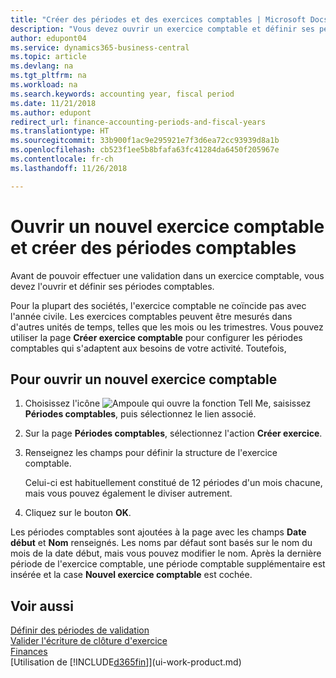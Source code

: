 ```yaml
---
title: "Créer des périodes et des exercices comptables | Microsoft Docs"
description: "Vous devez ouvrir un exercice comptable et définir ses périodes comptables avant de pouvoir y effectuer une validation."
author: edupont04
ms.service: dynamics365-business-central
ms.topic: article
ms.devlang: na
ms.tgt_pltfrm: na
ms.workload: na
ms.search.keywords: accounting year, fiscal period
ms.date: 11/21/2018
ms.author: edupont
redirect_url: finance-accounting-periods-and-fiscal-years
ms.translationtype: HT
ms.sourcegitcommit: 33b900f1ac9e295921e7f3d6ea72cc93939d8a1b
ms.openlocfilehash: cb523f1ee5b8bfafa63fc41284da6450f205967e
ms.contentlocale: fr-ch
ms.lasthandoff: 11/26/2018

---
```

# <a name="open-a-new-fiscal-year-and-create-accounting-periods"></a>Ouvrir un nouvel exercice comptable et créer des périodes comptables
Avant de pouvoir effectuer une validation dans un exercice comptable, vous devez l'ouvrir et définir ses périodes comptables.  

Pour la plupart des sociétés, l'exercice comptable ne coïncide pas avec l'année civile. Les exercices comptables peuvent être mesurés dans d'autres unités de temps, telles que les mois ou les trimestres. Vous pouvez utiliser la page **Créer exercice comptable** pour configurer les périodes comptables qui s'adaptent aux besoins de votre activité. Toutefois,   

## <a name="to-open-a-new-fiscal-year"></a>Pour ouvrir un nouvel exercice comptable
1. Choisissez l'icône ![Ampoule qui ouvre la fonction Tell Me](media/ui-search/search_small.png "Dites-moi ce que vous voulez faire"), saisissez **Périodes comptables**, puis sélectionnez le lien associé.
2. Sur la page **Périodes comptables**, sélectionnez l'action **Créer exercice**.
3. Renseignez les champs pour définir la structure de l'exercice comptable.

    Celui-ci est habituellement constitué de 12 périodes d'un mois chacune, mais vous pouvez également le diviser autrement.
4. Cliquez sur le bouton **OK**.

Les périodes comptables sont ajoutées à la page avec les champs **Date début** et **Nom** renseignés. Les noms par défaut sont basés sur le nom du mois de la date début, mais vous pouvez modifier le nom. Après la dernière période de l'exercice comptable, une période comptable supplémentaire est insérée et la case **Nouvel exercice comptable** est cochée.  


## <a name="see-also"></a>Voir aussi
[Définir des périodes de validation](finance-how-specify-posting-periods.md)  
[Valider l'écriture de clôture d'exercice](year-how-post-year-end-close-entry.md)  
[Finances](finance.md)  
[Utilisation de [!INCLUDE[d365fin](includes/d365fin_md.md)]](ui-work-product.md)

